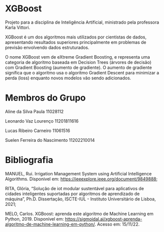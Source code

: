 # XGBoost
Projeto para a disciplina de Inteligência Artificial, ministrado pela professora Karla Vittori.

XGBoost é um dos algoritmos mais utilizados por cientistas de dados, apresentando resultados superiores principalmente em problemas de previsão envolvendo dados estruturados.

O nome XGBoost vem de eXtreme Gradient Boosting, e representa uma categoria de algoritmo baseada em Decision Trees (árvores de decisão) com Gradient Boosting (aumento de gradiente). O aumento de gradiente significa que o algoritmo usa o algoritmo Gradient Descent para minimizar a perda (loss) enquanto novos modelos vão sendo adicionados.

# Membros do Grupo
Aline da Silva Paula					      11028112

Leonardo Vaz Lourenço				        11201811616

Lucas Ribeiro Carneiro				      11061516

Suelen Ferreira do Nascimento			  11202210014

# Bibliografia
MANUEL, Rui. Irrigation Management System using Artificial Intelligence Algorithms. Disponivel em: https://ieeexplore.ieee.org/document/9849888;

RITA, Glória, “Solução de iot modular sustentável para aplicativos de cidades inteligentes suportadas por algoritmos de aprendizado de máquina”, Ph.D. Dissertação, ISCTE-IUL - Instituto Universitário de Lisboa, 2021;

MELO, Carlos. XGBoost: aprenda este algoritmo de Machine Learning em Python, 2019. Disponível em: https://sigmoidal.ai/xgboost-aprenda-algoritmo-de-machine-learning-em-python/. Acesso em: 15/11/22.
